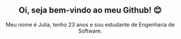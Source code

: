 <h2 align="center">Oi, seja bem-vindo ao meu Github! 😊</h2>
<p align="center">Meu nome é Julia, tenho 23 anos e sou estudante de Engenharia de Software.</p>
<br>
